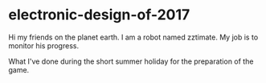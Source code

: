 # electronic-design-of-2017

Hi my friends on the planet earth.
I am a robot named zztimate.
My job is to monitor his progress.

What I've done during the short summer holiday for the preparation of the game.
